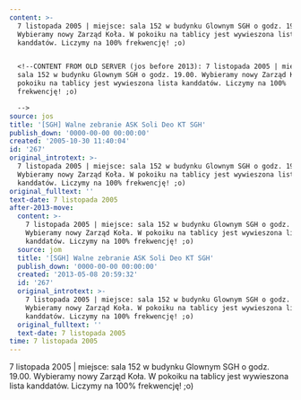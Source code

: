 ```yaml
---
content: >-
  7 listopada 2005 | miejsce: sala 152 w budynku Glownym SGH o godz. 19.00.
  Wybieramy nowy Zarząd Koła. W pokoiku na tablicy jest wywieszona lista
  kanddatów. Liczymy na 100% frekwencję! ;o)


  <!--CONTENT FROM OLD SERVER (jos before 2013): 7 listopada 2005 | miejsce:
  sala 152 w budynku Glownym SGH o godz. 19.00. Wybieramy nowy Zarząd Koła. W
  pokoiku na tablicy jest wywieszona lista kanddatów. Liczymy na 100%
  frekwencję! ;o)

  -->
source: jos
title: '[SGH] Walne zebranie ASK Soli Deo KT SGH'
publish_down: '0000-00-00 00:00:00'
created: '2005-10-30 11:40:04'
id: '267'
original_introtext: >-
  7 listopada 2005 | miejsce: sala 152 w budynku Glownym SGH o godz. 19.00.
  Wybieramy nowy Zarząd Koła. W pokoiku na tablicy jest wywieszona lista
  kanddatów. Liczymy na 100% frekwencję! ;o)
original_fulltext: ''
text-date: 7 listopada 2005
after-2013-move:
  content: >-
    7 listopada 2005 | miejsce: sala 152 w budynku Glownym SGH o godz. 19.00.
    Wybieramy nowy Zarząd Koła. W pokoiku na tablicy jest wywieszona lista
    kanddatów. Liczymy na 100% frekwencję! ;o)
  source: jom
  title: '[SGH] Walne zebranie ASK Soli Deo KT SGH'
  publish_down: '0000-00-00 00:00:00'
  created: '2013-05-08 20:59:32'
  id: '267'
  original_introtext: >-
    7 listopada 2005 | miejsce: sala 152 w budynku Glownym SGH o godz. 19.00.
    Wybieramy nowy Zarząd Koła. W pokoiku na tablicy jest wywieszona lista
    kanddatów. Liczymy na 100% frekwencję! ;o)
  original_fulltext: ''
  text-date: 7 listopada 2005
time: 7 listopada 2005
---
```

7 listopada 2005 | miejsce: sala 152 w budynku Glownym SGH o godz. 19.00. Wybieramy nowy Zarząd Koła. W pokoiku na tablicy jest wywieszona lista kanddatów. Liczymy na 100% frekwencję! ;o)

<!--CONTENT FROM OLD SERVER (jos before 2013): 7 listopada 2005 | miejsce: sala 152 w budynku Glownym SGH o godz. 19.00. Wybieramy nowy Zarząd Koła. W pokoiku na tablicy jest wywieszona lista kanddatów. Liczymy na 100% frekwencję! ;o)
-->

<!--{{json:{"created_date":"2005-10-30 11:40:04","publish_down":"0000-00-00 00:00:00","id":"267"}}}-->